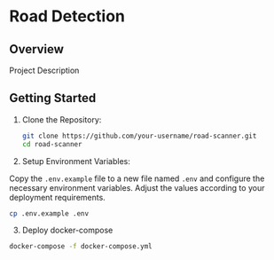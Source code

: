 # Road Detection
## Overview
Project Description

## Getting Started

1. Clone the Repository:
   ```bash
   git clone https://github.com/your-username/road-scanner.git
   cd road-scanner
   ```
2. Setup Environment Variables:

Copy the `.env.example` file to a new file named `.env` and configure the necessary environment variables. Adjust the values according to your deployment requirements.

```bash
cp .env.example .env
```
3. Deploy docker-compose
```bash
docker-compose -f docker-compose.yml
```